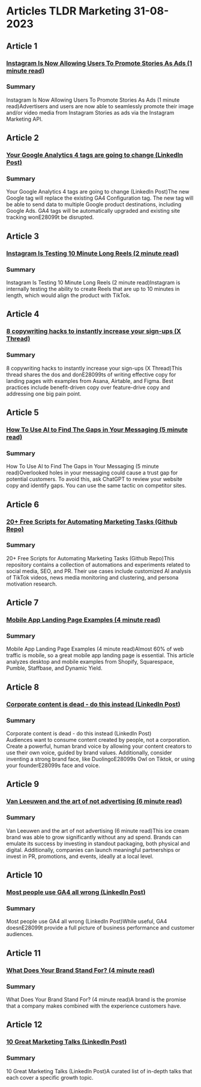 # Articles TLDR Marketing 31-08-2023

## Article 1
### [Instagram Is Now Allowing Users To Promote Stories As Ads (1 minute read)](https://tldr.tech)
### Summary 
 Instagram Is Now Allowing Users To Promote Stories As Ads (1 minute read)Advertisers and users are now able to seamlessly promote their image and/or video media from Instagram Stories as ads via the Instagram Marketing API.

## Article 2
### [Your Google Analytics 4 tags are going to change (LinkedIn Post)](https://tldr.tech)
### Summary 
 Your Google Analytics 4 tags are going to change (LinkedIn Post)The new Google tag will replace the existing GA4 Configuration tag. The new tag will be able to send data to multiple Google product destinations, including Google Ads. GA4 tags will be automatically upgraded and existing site tracking wonE28099t be disrupted.

## Article 3
### [Instagram Is Testing 10 Minute Long Reels (2 minute read)](https://tldr.tech)
### Summary 
 Instagram Is Testing 10 Minute Long Reels (2 minute read)Instagram is internally testing the ability to create Reels that are up to 10 minutes in length, which would align the product with TikTok.

## Article 4
### [8 copywriting hacks to instantly increase your sign-ups (X Thread)](https://tldr.tech)
### Summary 
 8 copywriting hacks to instantly increase your sign-ups (X Thread)This thread shares the dos and donE28099ts of writing effective copy for landing pages with examples from Asana, Airtable, and Figma. Best practices include benefit-driven copy over feature-drive copy and addressing one big pain point.

## Article 5
### [How To Use AI to Find The Gaps in Your Messaging (5 minute read)](https://tldr.tech)
### Summary 
 How To Use AI to Find The Gaps in Your Messaging (5 minute read)Overlooked holes in your messaging could cause a trust gap for potential customers. To avoid this, ask ChatGPT to review your website copy and identify gaps. You can use the same tactic on competitor sites.

## Article 6
### [20+ Free Scripts for Automating Marketing Tasks (Github Repo)](https://tldr.tech)
### Summary 
 20+ Free Scripts for Automating Marketing Tasks (Github Repo)This repository contains a collection of automations and experiments related to social media, SEO, and PR. Their use cases include customized AI analysis of TikTok videos, news media monitoring and clustering, and persona motivation research.</span>

## Article 7
### [Mobile App Landing Page Examples (4 minute read)](https://tldr.tech)
### Summary 
 Mobile App Landing Page Examples (4 minute read)Almost 60% of web traffic is mobile, so a great mobile app landing page is essential. This article analyzes desktop and mobile examples from Shopify, Squarespace, Pumble, Staffbase, and Dynamic Yield.

## Article 8
### [Corporate content is dead - do this instead (LinkedIn Post)](https://tldr.tech)
### Summary 
 Corporate content is dead - do this instead (LinkedIn Post)<br>Audiences want to consume content created by people, not a corporation. Create a powerful, human brand voice by allowing your content creators to use their own voice, guided by brand values. Additionally, consider inventing a strong brand face, like DuolingoE28099s Owl on Tiktok, or using your founderE28099s face and voice.

## Article 9
### [Van Leeuwen and the art of not advertising (6 minute read)](https://tldr.tech)
### Summary 
 Van Leeuwen and the art of not advertising (6 minute read)This ice cream brand was able to grow significantly without any ad spend. Brands can emulate its success by investing in standout packaging, both physical and digital. Additionally, companies can launch meaningful partnerships or invest in PR, promotions, and events, ideally at a local level.

## Article 10
### [Most people use GA4 all wrong (LinkedIn Post)](https://tldr.tech)
### Summary 
 Most people use GA4 all wrong (LinkedIn Post)While useful, GA4 doesnE28099t provide a full picture of business performance and customer audiences.

## Article 11
### [What Does Your Brand Stand For? (4 minute read)](https://tldr.tech)
### Summary 
 What Does Your Brand Stand For? (4 minute read)A brand is the promise that a company makes combined with the experience customers have.

## Article 12
### [10 Great Marketing Talks (LinkedIn Post)](https://tldr.tech)
### Summary 
 10 Great Marketing Talks (LinkedIn Post)A curated list of in-depth talks that each cover a specific growth topic.

